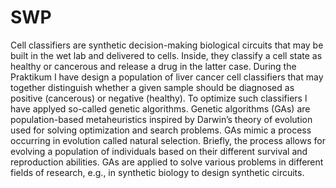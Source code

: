 # SWP
Cell classifiers are synthetic decision-making biological circuits that may be built in the wet lab and delivered to cells. 
Inside, they classify a cell state as healthy or cancerous and release a drug in the latter case. 
During the Praktikum I have design a population of liver cancer cell classifiers that may together distinguish
whether a given sample should be diagnosed as positive (cancerous) or negative (healthy). 
To optimize such classifiers l have applyed so-called genetic algorithms. 
Genetic algorithms (GAs) are population-based metaheuristics inspired by Darwin’s theory of evolution used for solving optimization and search problems. 
GAs mimic a process occurring in evolution called natural selection. 
Briefly, the process allows for evolving a population of individuals based on their different survival and reproduction abilities. 
GAs are applied to solve various problems in different fields of research, e.g., in synthetic biology to design synthetic circuits.
